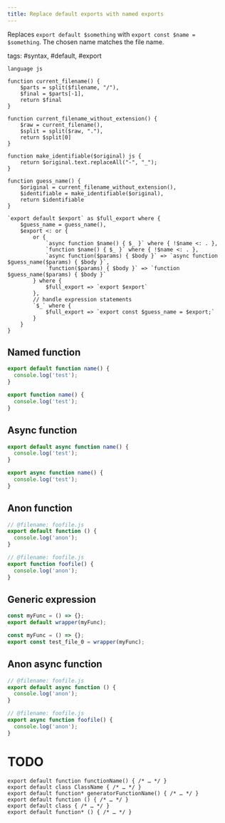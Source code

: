```yaml
---
title: Replace default exports with named exports
---
```


Replaces `export default $something` with `export const $name = $something`. The chosen name matches the file name.

tags: #syntax, #default, #export

```grit
language js

function current_filename() {
    $parts = split($filename, "/"),
    $final = $parts[-1],
    return $final
}

function current_filename_without_extension() {
    $raw = current_filename(),
    $split = split($raw, "."),
    return $split[0]
}

function make_identifiable($original) js {
    return $original.text.replaceAll("-", "_");
}

function guess_name() {
    $original = current_filename_without_extension(),
    $identifiable = make_identifiable($original),
    return $identifiable
}

`export default $export` as $full_export where {
    $guess_name = guess_name(),
    $export <: or {
        or {
            `async function $name() { $_ }` where { !$name <: . },
            `function $name() { $_ }` where { !$name <: . },
            `async function($params) { $body }` => `async function $guess_name($params) { $body }`,
            `function($params) { $body }` => `function $guess_name($params) { $body }`
        } where {
            $full_export => `export $export`
        },
        // handle expression statements
        `$_` where {
            $full_export => `export const $guess_name = $export;`
        }
    }
}
```

## Named function

```javascript
export default function name() {
  console.log('test');
}
```

```javascript
export function name() {
  console.log('test');
}
```

## Async function

```javascript
export default async function name() {
  console.log('test');
}
```

```javascript
export async function name() {
  console.log('test');
}
```

## Anon function

```javascript
// @filename: foofile.js
export default function () {
  console.log('anon');
}
```

```javascript
// @filename: foofile.js
export function foofile() {
  console.log('anon');
}
```

## Generic expression

```javascript
const myFunc = () => {};
export default wrapper(myFunc);
```

```javascript
const myFunc = () => {};
export const test_file_0 = wrapper(myFunc);
```

## Anon async function

```javascript
// @filename: foofile.js
export default async function () {
  console.log('anon');
}
```

```javascript
// @filename: foofile.js
export async function foofile() {
  console.log('anon');
}
```

# TODO

```
export default function functionName() { /* … */ }
export default class ClassName { /* … */ }
export default function* generatorFunctionName() { /* … */ }
export default function () { /* … */ }
export default class { /* … */ }
export default function* () { /* … */ }
```
